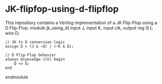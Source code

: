 # JK-flipfop-using-d-flipflop
This repository contains a Verilog implementation of a JK Flip-Flop using a D Flip-Flop. 
module jk_using_d(
    input J,
    input K,
    input clk,
    output reg Q
);
    wire D;

    // JK to D conversion logic
    assign D = (J & ~Q) | (~K & Q);

    // D Flip-Flop behavior
    always @(posedge clk) begin
        Q <= D;
    end
endmodule
